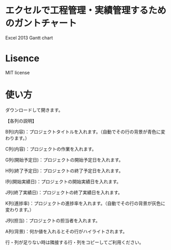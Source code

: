 # エクセルで工程管理・実績管理するためのガントチャート

Excel 2013 Gantt chart

# Lisence

 MIT license

# 使い方


ダウンロードして開きます。

【各列の説明】

B列(内容)：プロジェクトタイトルを入れます。（自動でその行の背景が青色に変わります。）

C列(内容)：プロジェクトの作業を入れます。

G列(開始予定日)：プロジェクトの開始予定日を入れます。

H列(終了予定日)：プロジェクトの終了予定日を入れます。

I列(開始実績日)：プロジェクトの開始実績日を入れます。

J列(終了実績日)：プロジェクトの終了実績日を入れます。

K列(進捗率)：プロジェクトの進捗率を入れます。（自動でその行の背景が灰色に変わります。）

J列(担当)：プロジェクトの担当者を入れます。

A列(背景)：何か値を入れるとその行がハイライトされます。

行・列が足りない時は隣接する行・列をコピーしてご利用ください。
